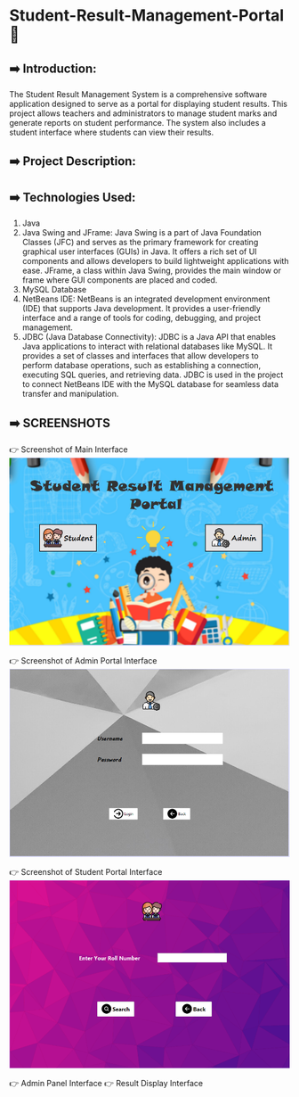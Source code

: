 # Student-Result-Management-Portal 🏤
## ➡️ Introduction:
The Student Result Management System is a comprehensive software application designed to serve as a portal for displaying student results. This project allows teachers and administrators to manage student marks and generate reports on student performance. The system also includes a student interface where students can view their results.
## ➡️ Project Description:
## ➡️ Technologies Used:
1. Java
2. Java Swing and JFrame: Java Swing is a part of Java Foundation Classes (JFC) and serves as the primary framework for creating graphical user interfaces (GUIs) in Java. It offers a rich set of UI components and allows developers to build lightweight applications with ease. JFrame, a class within Java Swing, provides the main window or frame where GUI components are placed and coded.
3. MySQL Database
4. NetBeans IDE: NetBeans is an integrated development environment (IDE) that supports Java development. It provides a user-friendly interface and a range of tools for coding, debugging, and project management.
5. JDBC (Java Database Connectivity): JDBC is a Java API that enables Java applications to interact with relational databases like MySQL. It provides a set of classes and interfaces that allow developers to perform database operations, such as establishing a connection, executing SQL queries, and retrieving data. JDBC is used in the project to connect NetBeans IDE with the MySQL database for seamless data transfer and manipulation.
## ➡️ SCREENSHOTS
👉 Screenshot of Main Interface
![](src/screenshot1.png)

👉 Screenshot of Admin Portal Interface
![](src/screenshot2.png)

👉 Screenshot of Student Portal Interface
![](src/screenshot3.png)

👉 Admin Panel Interface
👉 Result Display Interface

